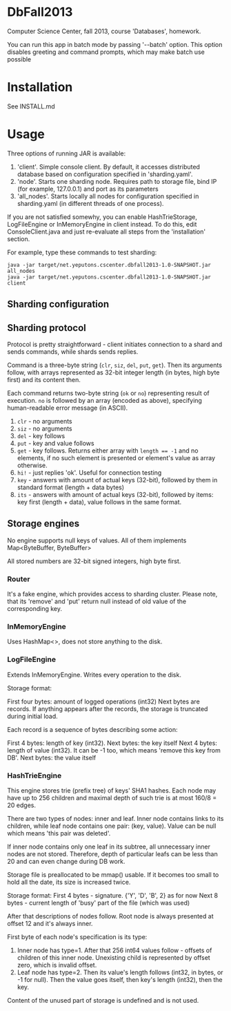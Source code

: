 DbFall2013
==========

Computer Science Center, fall 2013, course 'Databases', homework.

You can run this app in batch mode by passing '--batch' option. This option
disables greeting and command prompts, which may make batch use possible

Installation
============

See INSTALL.md

Usage
=====

Three options of running JAR is available:

1. 'client'. Simple console client. By default, it accesses distributed database based on configuration specified in
   'sharding.yaml'.
2. 'node'. Starts one sharding node. Requires path to storage file, bind IP (for example, 127.0.0.1) and port as its parameters
3. 'all_nodes'. Starts locally all nodes for configuration specified in sharding.yaml (in different threads of one process).

If you are not satisfied somewhy, you can enable HashTrieStorage, LogFileEngine or InMemoryEngine in client instead. To do this,
edit ConsoleClient.java and just re-evaluate all steps from the 'installation' section.

For example, type these commands to test sharding:

~~~~
java -jar target/net.yeputons.cscenter.dbfall2013-1.0-SNAPSHOT.jar all_nodes
java -jar target/net.yeputons.cscenter.dbfall2013-1.0-SNAPSHOT.jar client
~~~~

## Sharding configuration

## Sharding protocol
Protocol is pretty straightforward - client initiates connection to a shard and sends commands, while
shards sends replies.

Command is a three-byte string (`clr`, `siz`, `del`, `put`, `get`). Then its arguments follow,
with arrays represented as 32-bit integer length (in bytes, high byte first) and its content then.

Each command returns two-byte string (`ok` or `no`) representing result of execution. `no` is followed
by an array (encoded as above), specifying human-readable error message (in ASCII).

1. `clr` - no arguments
2. `siz` - no arguments
3. `del` - key follows
4. `put` - key and value follows
5. `get` - key follows. Returns either array with `length == -1` and no elements, if no such element is presented
   or element's value as array otherwise.
6. `hi!` - just replies 'ok'. Useful for connection testing
7. `key` - answers with amount of actual keys (32-bit), followed by them in standard format (length + data bytes)
8. `its` - answers with amount of actual keys (32-bit), followed by items: key first (length + data), value follows in the same format.

## Storage engines

No engine supports null keys of values. All of them implements Map<ByteBuffer, ByteBuffer>

All stored numbers are 32-bit signed integers, high byte first.

### Router

It's a fake engine, which provides access to sharding cluster. Please note, that its 'remove' and 'put' return null instead of
old value of the corresponding key.

### InMemoryEngine

Uses HashMap<>, does not store anything to the disk.

### LogFileEngine

Extends InMemoryEngine. Writes every operation to the disk.

Storage format:

First four bytes: amount of logged operations (int32)
Next bytes are records. If anything appears after the records, the storage is truncated during initial load.

Each record is a sequence of bytes describing some action:

First 4 bytes: length of key (int32).
Next bytes: the key itself
Next 4 bytes: length of value (int32). It can be -1 too, which means 'remove this key from DB'.
Next bytes: the value itself

### HashTrieEngine

This engine stores trie (prefix tree) of keys' SHA1 hashes. Each node may have up to 256 children
and maximal depth of such trie is at most 160/8 = 20 edges.

There are two types of nodes: inner and leaf. Inner node contains links to its children, while leaf
node contains one pair: (key, value). Value can be null which means 'this pair was deleted'.

If inner node contains only one leaf in its subtree, all unnecessary inner nodes are not stored.
Therefore, depth of particular leafs can be less than 20 and can even change during DB work.

Storage file is preallocated to be mmap() usable. If it becomes too small to hold
all the date, its size is increased twice.

Storage format:
First 4 bytes - signature. {'Y', 'D', 'B', 2} as for now
Next 8 bytes - current length of 'busy' part of the file (which was used)

After that descriptions of nodes follow. Root node is always presented at offset 12 and it's always inner.

First byte of each node's specification is its type:
1. Inner node has type=1. After that 256 int64 values follow - offsets of children of this inner node.
   Unexisting child is represented by offset zero, which is invalid offset.
2. Leaf node has type=2. Then its value's length follows (int32, in bytes, or -1 for null). Then the value
   goes itself, then key's length (int32), then the key.

Content of the unused part of storage is undefined and is not used.

